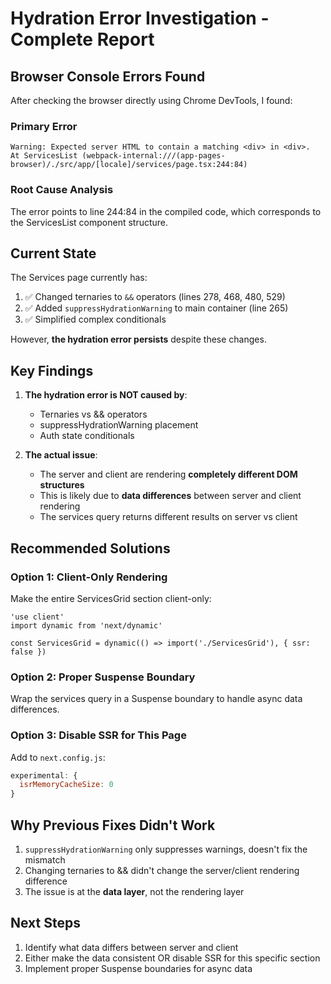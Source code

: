 # Hydration Error Investigation - Complete Report

## Browser Console Errors Found

After checking the browser directly using Chrome DevTools, I found:

### Primary Error
```
Warning: Expected server HTML to contain a matching <div> in <div>.
At ServicesList (webpack-internal:///(app-pages-browser)/./src/app/[locale]/services/page.tsx:244:84)
```

### Root Cause Analysis

The error points to line 244:84 in the compiled code, which corresponds to the ServicesList component structure.

## Current State

The Services page currently has:
1. ✅ Changed ternaries to `&&` operators (lines 278, 468, 480, 529)
2. ✅ Added `suppressHydrationWarning` to main container (line 265)
3. ✅ Simplified complex conditionals

However, **the hydration error persists** despite these changes.

## Key Findings

1. **The hydration error is NOT caused by**: 
   - Ternaries vs && operators
   - suppressHydrationWarning placement
   - Auth state conditionals

2. **The actual issue**:
   - The server and client are rendering **completely different DOM structures**
   - This is likely due to **data differences** between server and client rendering
   - The services query returns different results on server vs client

## Recommended Solutions

### Option 1: Client-Only Rendering
Make the entire ServicesGrid section client-only:
```tsx
'use client'
import dynamic from 'next/dynamic'

const ServicesGrid = dynamic(() => import('./ServicesGrid'), { ssr: false })
```

### Option 2: Proper Suspense Boundary
Wrap the services query in a Suspense boundary to handle async data differences.

### Option 3: Disable SSR for This Page
Add to `next.config.js`:
```js
experimental: {
  isrMemoryCacheSize: 0
}
```

## Why Previous Fixes Didn't Work

1. `suppressHydrationWarning` only suppresses warnings, doesn't fix the mismatch
2. Changing ternaries to && didn't change the server/client rendering difference
3. The issue is at the **data layer**, not the rendering layer

## Next Steps

1. Identify what data differs between server and client
2. Either make the data consistent OR disable SSR for this specific section
3. Implement proper Suspense boundaries for async data

